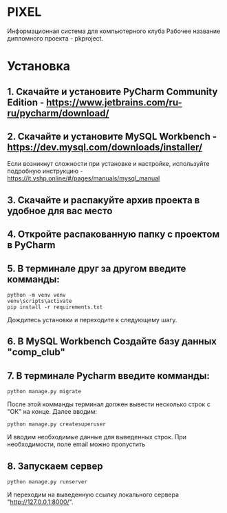 # PIXEL
Информационная система для компьютерного клуба
Рабочее название дипломного проекта - pkproject.

# Установка
## 1. Скачайте и установите PyCharm Community Edition - https://www.jetbrains.com/ru-ru/pycharm/download/

## 2. Скачайте и установите MySQL Workbench - https://dev.mysql.com/downloads/installer/
Если возникнут сложности при  установке и настройке, используйте подробную инструкцию - https://it.vshp.online/#/pages/manuals/mysql_manual

## 3. Скачайте и распакуйте архив проекта в удобное для вас место

## 4. Откройте распакованную папку с проектом в PyCharm 

## 5. В терминале друг за другом введите комманды:
```
python -m venv venv
venv\scripts\activate
pip install -r requirements.txt
```
Дождитесь установки и переходите к следующему шагу.

## 6. В MySQL Workbench Создайте базу данных "comp_club"

## 7. В терминале Pycharm введите комманды:
```
python manage.py migrate
```
После этой комманды терминал должен вывести несколько строк с "ОК" на конце. Далее вводим:
```
python manage.py createsuperuser
```
И вводим необходимые данные для выведенных строк. При необходимости, поле email можно пропустить

## 8. Запускаем сервер
```
python manage.py runserver
```
И переходим на выведенную ссылку локального сервера "http://127.0.0.1:8000/".

